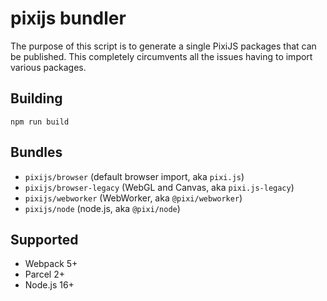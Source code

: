 # pixijs bundler

The purpose of this script is to generate a single PixiJS packages that can be published. 
This completely circumvents all the issues having to import various packages.

## Building

```
npm run build
```

## Bundles

* `pixijs/browser` (default browser import, aka `pixi.js`)
* `pixijs/browser-legacy` (WebGL and Canvas, aka `pixi.js-legacy`)
* `pixijs/webworker` (WebWorker, aka `@pixi/webworker`)
* `pixijs/node` (node.js, aka `@pixi/node`)

## Supported

* Webpack 5+
* Parcel 2+
* Node.js 16+
